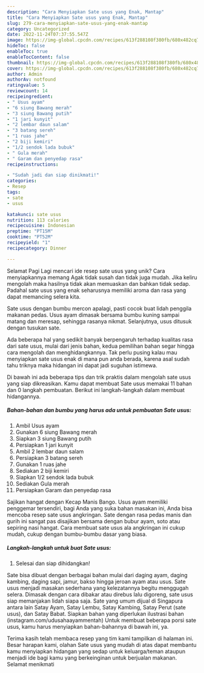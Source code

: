 ```yaml
---
description: "Cara Menyiapkan Sate usus yang Enak, Mantap"
title: "Cara Menyiapkan Sate usus yang Enak, Mantap"
slug: 279-cara-menyiapkan-sate-usus-yang-enak-mantap
category: Uncategorized
date: 2022-11-24T07:37:55.547Z
image: https://img-global.cpcdn.com/recipes/613f288108f380fb/680x482cq70/sate-usus-foto-resep-utama.jpg
hideToc: false
enableToc: true
enableTocContent: false
thumbnail: https://img-global.cpcdn.com/recipes/613f288108f380fb/680x482cq70/sate-usus-foto-resep-utama.jpg
cover: https://img-global.cpcdn.com/recipes/613f288108f380fb/680x482cq70/sate-usus-foto-resep-utama.jpg
author: Admin
authorAv: notfound
ratingvalue: 5
reviewcount: 14
recipeingredient:
- " Usus ayam"
- "6 siung Bawang merah"
- "3 siung Bawang putih"
- "1 jari kunyit"
- "2 lembar daun salam"
- "3 batang sereh"
- "1 ruas jahe"
- "2 biji kemiri"
- "1/2 sendok lada bubuk"
- " Gula merah"
- " Garam dan penyedap rasa"
recipeinstructions:

- "Sudah jadi dan siap dinikmati!"
categories:
- Resep
tags:
- sate
- usus

katakunci: sate usus 
nutrition: 113 calories
recipecuisine: Indonesian
preptime: "PT15M"
cooktime: "PT52M"
recipeyield: "1"
recipecategory: Dinner

---
```



Selamat Pagi Lagi mencari ide resep sate usus yang unik? Cara menyiapkannya memang Agak tidak susah dan tidak juga mudah. Jika keliru mengolah maka hasilnya tidak akan memuaskan dan bahkan tidak sedap. Padahal sate usus yang enak seharusnya memiliki aroma dan rasa yang dapat memancing selera kita.


Sate usus dengan bumbu mercon apalagi, pasti cocok buat lidah penggila makanan pedas. Usus ayam dimasak bersama bumbu kuning sampai matang dan meresap, sehingga rasanya nikmat. Selanjutnya, usus ditusuk dengan tusukan sate.

Ada beberapa hal yang sedikit banyak berpengaruh terhadap kualitas rasa dari sate usus, mulai dari jenis bahan, kedua pemilihan bahan segar hingga cara mengolah dan menghidangkannya. Tak perlu pusing kalau mau menyiapkan sate usus enak di mana pun anda berada, karena asal sudah tahu triknya maka hidangan ini dapat jadi suguhan istimewa.


Di bawah ini ada beberapa tips dan trik praktis dalam mengolah sate usus yang siap dikreasikan. Kamu dapat membuat Sate usus memakai 11 bahan dan 0 langkah pembuatan. Berikut ini langkah-langkah dalam membuat hidangannya.

<!--inarticleads1-->

##### Bahan-bahan dan bumbu yang harus ada untuk pembuatan Sate usus:

1. Ambil  Usus ayam
1. Gunakan 6 siung Bawang merah
1. Siapkan 3 siung Bawang putih
1. Persiapkan 1 jari kunyit
1. Ambil 2 lembar daun salam
1. Persiapkan 3 batang sereh
1. Gunakan 1 ruas jahe
1. Sediakan 2 biji kemiri
1. Siapkan 1/2 sendok lada bubuk
1. Sediakan  Gula merah
1. Persiapkan  Garam dan penyedap rasa


Sajikan hangat dengan Kecap Manis Bango. Usus ayam memiliki penggemar tersendiri, bagi Anda yang suka bahan masakan ini, Anda bisa mencoba resep sate usus angkringan. Sate dengan rasa pedas manis dan gurih ini sangat pas disajikan bersama dengan bubur ayam, soto atau sepiring nasi hangat. Cara membuat sate usus ala angkringan ini cukup mudah, cukup dengan bumbu-bumbu dasar yang biasa. 

<!--inarticleads2-->

##### Langkah-langkah untuk buat Sate usus:


1. Selesai dan siap dihidangkan!

Sate bisa dibuat dengan berbagai bahan mulai dari daging ayam, daging kambing, daging sapi, jamur, bakso hingga jeroan ayam atau usus. Sate usus menjadi masakan sederhana yang kelezatannya begitu menggugah selera. Dimasak dengan cara dibakar atau direbus lalu digoreng, sate usus siap memanjakan lidah siapa saja. Sate yang umum dijual di Singapura antara lain Satay Ayam, Satay Lembu, Satay Kambing, Satay Perut (sate usus), dan Satay Babat. Siapkan bahan yang diperlukan ilustrasi bahan (instagram.com/udusahaayammentah) Untuk membuat beberapa porsi sate usus, kamu harus menyiapkan bahan-bahannya di bawah ini, ya. 

Terima kasih telah membaca resep yang tim kami tampilkan di halaman ini. Besar harapan kami, olahan Sate usus yang mudah di atas dapat membantu kamu menyiapkan hidangan yang sedap untuk keluarga/teman ataupun menjadi ide bagi kamu yang berkeinginan untuk berjualan makanan. Selamat menikmati
